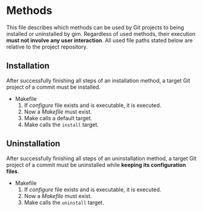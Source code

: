 # Methods

This file describes which methods can be used by Git projects to being installed or uninstalled by gim. Regardless of used methods, their execution **must not involve any user interaction**. All used file paths stated below are relative to the project repository.

## Installation

After successfully finishing all steps of an installation method, a target Git project of a commit must be installed.

* Makefile
  1. If *configure* file exists and is executable, it is executed.
  2. Now a *Makefile* must exist.
  3. Make calls a default target.
  4. Make calls the `install` target.

## Uninstallation

After successfully finishing all steps of an uninstallation method, a target Git project of a commit must be uninstalled while **keeping its configuration files**.

* Makefile
  1. If *configure* file exists and is executable, it is executed.
  2. Now a *Makefile* must exist.
  3. Make calls the `uninstall` target.
